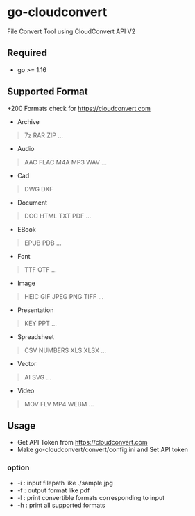 # go-cloudconvert
File Convert Tool using CloudConvert API V2

## Required
* go >= 1.16

## Supported Format
 +200 Formats check for https://cloudconvert.com
 * Archive
 > 7z RAR ZIP ...
 
 * Audio         
 > AAC FLAC M4A MP3 WAV ...
 * Cad           
 > DWG DXF
 * Document      
 > DOC HTML TXT PDF ...
 * EBook        
 > EPUB PDB ...
 * Font         
 > TTF OTF ...
 * Image         
 > HEIC GIF JPEG PNG TIFF ...
 * Presentation  
 > KEY PPT ...
 * Spreadsheet   
 > CSV NUMBERS XLS XLSX ...
 * Vector        
 > AI SVG ...
 * Video         
 > MOV FLV MP4 WEBM ...
 
 

## Usage
* Get API Token from https://cloudconvert.com
* Make go-cloudconvert/convert/config.ini  and Set API token
### option 
* -i : input filepath like ./sample.jpg
* -f : output format like pdf
* -l : print convertible formats corresponding to input
* -h : print all supported formats
